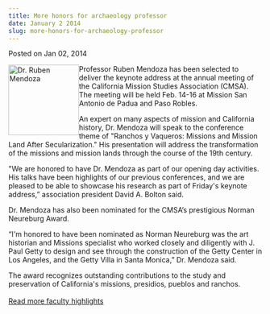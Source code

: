 ```yaml
---
title: More honors for archaeology professor
date: January 2 2014
slug: more-honors-for-archaeology-professor
---
```


 



<span class="date">Posted on Jan 02, 2014    </span>
<p><img alt="Dr. Ruben Mendoza" src="https://news.csumb.edu/sites/default/files/65/attachments/news/images/mendoza.jpg" style="float:left; width:140px; height:140px">Professor Ruben
Mendoza has been selected to deliver the keynote address at the
annual meeting of the California Mission Studies Association
(CMSA). The meeting will be held Feb. 14-16 at Mission San Antonio
de Padua and Paso Robles.</img></p>
<p>An expert on many aspects of mission and California history, Dr.
Mendoza will speak to the conference theme of &quot;Ranchos y Vaqueros:
Missions and Mission Land After Secularization.&quot; His presentation
will address the transformation of the missions and mission lands
through the course of the 19th century.</p>
<p>&quot;We are honored to have Dr. Mendoza as part of our opening day
activities. His talks have been highlights of our previous
conferences, and we are pleased to be able to showcase his research
as part of Friday&apos;s keynote address,&#x201D; association president David
A. Bolton said.</p>
<p>Dr. Mendoza has also been nominated for the CMSA&#x2019;s prestigious
Norman Neureburg Award.</p>
<p>&#x201C;I&apos;m honored to have been nominated as Norman Neureburg was the
art historian and Missions specialist who worked closely and
diligently with J. Paul Getty to design and see through the
construction of the Getty Center in Los Angeles, and the Getty
Villa in Santa Monica,&#x201D; Dr. Mendoza said.</p>
<p>The award recognizes outstanding contributions to the study and
preservation of California&apos;s missions, presidios, pueblos and
ranchos.&#xA0;<br>
<br>
<a href="../../../2013/jan/31/faculty-highlights.html" rel="nofollow">Read more faculty highlights</a></br></br></p>





```
